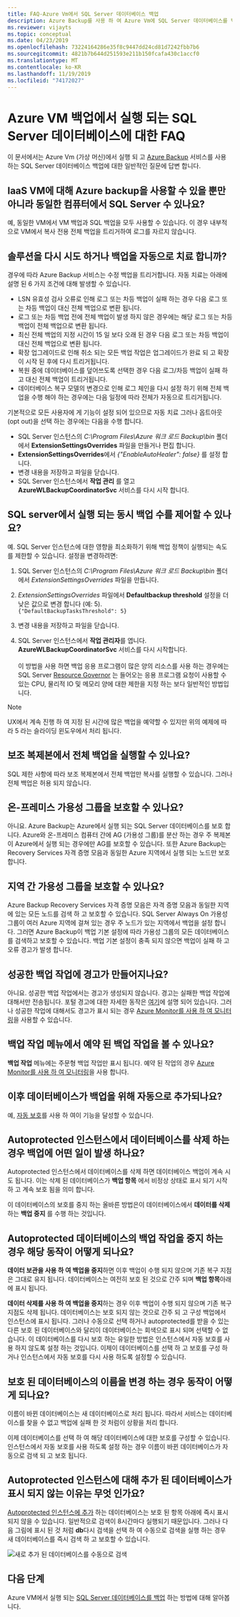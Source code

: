 ```yaml
---
title: FAQ-Azure Vm에서 SQL Server 데이터베이스 백업
description: Azure Backup를 사용 하 여 Azure Vm에 SQL Server 데이터베이스를 백업 하는 방법에 대한 일반적인 질문과 대답을 찾습니다.
ms.reviewer: vijayts
ms.topic: conceptual
ms.date: 04/23/2019
ms.openlocfilehash: 73224164286e35f8c9447dd24cd81d7242fbb7b6
ms.sourcegitcommit: 4821b7b644d251593e211b150fcafa430c1accf0
ms.translationtype: MT
ms.contentlocale: ko-KR
ms.lasthandoff: 11/19/2019
ms.locfileid: "74172027"
---
```

# <a name="faq-about-sql-server-databases-that-are-running-on-an-azure-vm-backup"></a>Azure VM 백업에서 실행 되는 SQL Server 데이터베이스에 대한 FAQ

이 문서에서는 Azure Vm (가상 머신)에서 실행 되 고 [Azure Backup](backup-overview.md) 서비스를 사용 하는 SQL Server 데이터베이스 백업에 대한 일반적인 질문에 답변 합니다.

## <a name="can-i-use-azure-backup-for-iaas-vm-as-well-as-sql-server-on-the-same-machine"></a>IaaS VM에 대해 Azure backup을 사용할 수 있을 뿐만 아니라 동일한 컴퓨터에서 SQL Server 수 있나요?

예, 동일한 VM에서 VM 백업과 SQL 백업을 모두 사용할 수 있습니다. 이 경우 내부적으로 VM에서 복사 전용 전체 백업을 트리거하여 로그를 자르지 않습니다.

## <a name="does-the-solution-retry-or-auto-heal-the-backups"></a>솔루션을 다시 시도 하거나 백업을 자동으로 치료 합니까?

경우에 따라 Azure Backup 서비스는 수정 백업을 트리거합니다. 자동 치료는 아래에 설명 된 6 가지 조건에 대해 발생할 수 있습니다.

- LSN 유효성 검사 오류로 인해 로그 또는 차등 백업이 실패 하는 경우 다음 로그 또는 차등 백업이 대신 전체 백업으로 변환 됩니다.
- 로그 또는 차등 백업 전에 전체 백업이 발생 하지 않은 경우에는 해당 로그 또는 차등 백업이 전체 백업으로 변환 됩니다.
- 최신 전체 백업의 지정 시간이 15 일 보다 오래 된 경우 다음 로그 또는 차등 백업이 대신 전체 백업으로 변환 됩니다.
- 확장 업그레이드로 인해 취소 되는 모든 백업 작업은 업그레이드가 완료 되 고 확장이 시작 된 후에 다시 트리거됩니다.
- 복원 중에 데이터베이스를 덮어쓰도록 선택한 경우 다음 로그/차등 백업이 실패 하 고 대신 전체 백업이 트리거됩니다.
- 데이터베이스 복구 모델의 변경으로 인해 로그 체인을 다시 설정 하기 위해 전체 백업을 수행 해야 하는 경우에는 다음 일정에 따라 전체가 자동으로 트리거됩니다.

기본적으로 모든 사용자에 게 기능이 설정 되어 있으므로 자동 치료 그러나 옵트아웃 (opt out)을 선택 하는 경우에는 다음을 수행 합니다.

- SQL Server 인스턴스의 *C:\Program Files\Azure 워크 로드 Backup\bin* 폴더에서 **ExtensionSettingsOverrides** 파일을 만들거나 편집 합니다.
- **ExtensionSettingsOverrides**에서 *{"EnableAutoHealer": false}* 를 설정 합니다.
- 변경 내용을 저장하고 파일을 닫습니다.
- SQL Server 인스턴스에서 **작업 관리** 를 열고 **AzureWLBackupCoordinatorSvc** 서비스를 다시 시작 합니다.

## <a name="can-i-control-as-to-how-many-concurrent-backups-run-on-the-sql-server"></a>SQL server에서 실행 되는 동시 백업 수를 제어할 수 있나요?

예. SQL Server 인스턴스에 대한 영향을 최소화하기 위해 백업 정책이 실행되는 속도를 제한할 수 있습니다. 설정을 변경하려면:

1. SQL Server 인스턴스의 *C:\Program Files\Azure 워크 로드 Backup\bin* 폴더에서 *ExtensionSettingsOverrides* 파일을 만듭니다.
2. *ExtensionSettingsOverrides* 파일에서 **Defaultbackup threshold** 설정을 더 낮은 값으로 변경 합니다 (예: 5). <br>
  `{"DefaultBackupTasksThreshold": 5}`

3. 변경 내용을 저장하고 파일을 닫습니다.
4. SQL Server 인스턴스에서 **작업 관리자**를 엽니다. **AzureWLBackupCoordinatorSvc** 서비스를 다시 시작합니다.<br/> <br/>
 이 방법을 사용 하면 백업 응용 프로그램이 많은 양의 리소스를 사용 하는 경우에는 SQL Server [Resource Governor](https://docs.microsoft.com/sql/relational-databases/resource-governor/resource-governor?view=sql-server-2017) 는 들어오는 응용 프로그램 요청이 사용할 수 있는 CPU, 물리적 IO 및 메모리 양에 대한 제한을 지정 하는 보다 일반적인 방법입니다.

> [!NOTE]
> UX에서 계속 진행 하 여 지정 된 시간에 많은 백업을 예약할 수 있지만 위의 예제에 따라 5 라는 슬라이딩 윈도우에서 처리 됩니다.

## <a name="can-i-run-a-full-backup-from-a-secondary-replica"></a>보조 복제본에서 전체 백업을 실행할 수 있나요?

SQL 제한 사항에 따라 보조 복제본에서 전체 백업만 복사를 실행할 수 있습니다. 그러나 전체 백업은 허용 되지 않습니다.

## <a name="can-i-protect-availability-groups-on-premises"></a>온-프레미스 가용성 그룹을 보호할 수 있나요?

아니요. Azure Backup는 Azure에서 실행 되는 SQL Server 데이터베이스를 보호 합니다. Azure와 온-프레미스 컴퓨터 간에 AG (가용성 그룹)를 분산 하는 경우 주 복제본이 Azure에서 실행 되는 경우에만 AG를 보호할 수 있습니다. 또한 Azure Backup는 Recovery Services 자격 증명 모음과 동일한 Azure 지역에서 실행 되는 노드만 보호 합니다.

## <a name="can-i-protect-availability-groups-across-regions"></a>지역 간 가용성 그룹을 보호할 수 있나요?

Azure Backup Recovery Services 자격 증명 모음은 자격 증명 모음과 동일한 지역에 있는 모든 노드를 검색 하 고 보호할 수 있습니다. SQL Server Always On 가용성 그룹이 여러 Azure 지역에 걸쳐 있는 경우 주 노드가 있는 지역에서 백업을 설정 합니다. 그러면 Azure Backup이 백업 기본 설정에 따라 가용성 그룹의 모든 데이터베이스를 검색하고 보호할 수 있습니다. 백업 기본 설정이 충족 되지 않으면 백업이 실패 하 고 오류 경고가 발생 합니다.

## <a name="do-successful-backup-jobs-create-alerts"></a>성공한 백업 작업에 경고가 만들어지나요?

아니요. 성공한 백업 작업에서는 경고가 생성되지 않습니다. 경고는 실패한 백업 작업에 대해서만 전송됩니다. 포털 경고에 대한 자세한 동작은 [여기](backup-azure-monitoring-built-in-monitor.md)에 설명 되어 있습니다. 그러나 성공한 작업에 대해서도 경고가 표시 되는 경우 [Azure Monitor를 사용 하 여 모니터링](backup-azure-monitoring-use-azuremonitor.md)을 사용할 수 있습니다.

## <a name="can-i-see-scheduled-backup-jobs-in-the-backup-jobs-menu"></a>백업 작업 메뉴에서 예약 된 백업 작업을 볼 수 있나요?

**백업 작업** 메뉴에는 주문형 백업 작업만 표시 됩니다. 예약 된 작업의 경우 [Azure Monitor를 사용 하 여 모니터링](backup-azure-monitoring-use-azuremonitor.md)을 사용 합니다.

## <a name="are-future-databases-automatically-added-for-backup"></a>이후 데이터베이스가 백업을 위해 자동으로 추가되나요?

예, [자동 보호](backup-sql-server-database-azure-vms.md#enable-auto-protection)를 사용 하 여이 기능을 달성할 수 있습니다.  

## <a name="if-i-delete-a-database-from-an-autoprotected-instance-what-will-happen-to-the-backups"></a>Autoprotected 인스턴스에서 데이터베이스를 삭제 하는 경우 백업에 어떤 일이 발생 하나요?

Autoprotected 인스턴스에서 데이터베이스를 삭제 하면 데이터베이스 백업이 계속 시도 됩니다. 이는 삭제 된 데이터베이스가 **백업 항목** 에서 비정상 상태로 표시 되기 시작 하 고 계속 보호 됨을 의미 합니다.

이 데이터베이스의 보호를 중지 하는 올바른 방법은이 데이터베이스에서 **데이터를 삭제** 하는 **백업 중지** 를 수행 하는 것입니다.  

## <a name="if-i-do-stop-backup-operation-of-an-autoprotected-database-what-will-be-its-behavior"></a>Autoprotected 데이터베이스의 백업 작업을 중지 하는 경우 해당 동작이 어떻게 되나요?

**데이터 보관을 사용 하 여 백업을 중지**하면 이후 백업이 수행 되지 않으며 기존 복구 지점은 그대로 유지 됩니다. 데이터베이스는 여전히 보호 된 것으로 간주 되며 **백업 항목**아래에 표시 됩니다.

**데이터 삭제를 사용 하 여 백업을 중지**하는 경우 이후 백업이 수행 되지 않으며 기존 복구 지점도 삭제 됩니다. 데이터베이스는 보호 되지 않는 것으로 간주 되 고 구성 백업에서 인스턴스에 표시 됩니다. 그러나 수동으로 선택 하거나 autoprotected를 받을 수 있는 다른 보호 된 데이터베이스와 달리이 데이터베이스는 회색으로 표시 되며 선택할 수 없습니다. 이 데이터베이스를 다시 보호 하는 유일한 방법은 인스턴스에서 자동 보호를 사용 하지 않도록 설정 하는 것입니다. 이제이 데이터베이스를 선택 하 고 보호를 구성 하거나 인스턴스에서 자동 보호를 다시 사용 하도록 설정할 수 있습니다.

## <a name="if-i-change-the-name-of-the-database-after-it-has-been-protected-what-will-be-the-behavior"></a>보호 된 데이터베이스의 이름을 변경 하는 경우 동작이 어떻게 되나요?

이름이 바뀐 데이터베이스는 새 데이터베이스로 처리 됩니다. 따라서 서비스는 데이터베이스를 찾을 수 없고 백업에 실패 한 것 처럼이 상황을 처리 합니다.

이제 데이터베이스를 선택 하 여 해당 데이터베이스에 대한 보호를 구성할 수 있습니다. 인스턴스에서 자동 보호를 사용 하도록 설정 하는 경우 이름이 바뀐 데이터베이스가 자동으로 검색 되 고 보호 됩니다.

## <a name="why-cant-i-see-an-added-database-for-an-autoprotected-instance"></a>Autoprotected 인스턴스에 대해 추가 된 데이터베이스가 표시 되지 않는 이유는 무엇 인가요?

[Autoprotected 인스턴스에 추가](backup-sql-server-database-azure-vms.md#enable-auto-protection) 하는 데이터베이스는 보호 된 항목 아래에 즉시 표시 되지 않을 수 있습니다. 일반적으로 검색이 8시간마다 실행되기 때문입니다. 그러나 다음 그림에 표시 된 것 처럼 **db**다시 검색을 선택 하 여 수동으로 검색을 실행 하는 경우 새 데이터베이스를 즉시 검색 하 고 보호할 수 있습니다.

  ![새로 추가 된 데이터베이스를 수동으로 검색](./media/backup-azure-sql-database/view-newly-added-database.png)

## <a name="next-steps"></a>다음 단계

Azure VM에서 실행 되는 [SQL Server 데이터베이스를 백업](backup-azure-sql-database.md) 하는 방법에 대해 알아봅니다.
